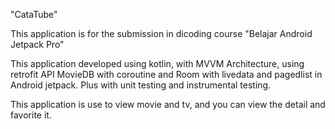 "CataTube" 

This application is for the submission in dicoding course "Belajar Android Jetpack Pro"

This application developed using kotlin, with MVVM Architecture, using retrofit API MovieDB with coroutine and Room with livedata and pagedlist in Android jetpack. Plus with unit testing and instrumental testing.

This application is use to view movie and tv, and you can view the detail and favorite it. 

